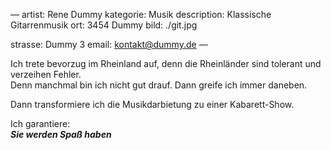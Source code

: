 —
artist: Rene Dummy
kategorie: Musik
description: Klassische Gitarrenmusik
ort: 3454 Dummy
bild: ./git.jpg

strasse: Dummy 3 
email: kontakt@dummy.de
—

Ich trete bevorzug im Rheinland auf, denn die Rheinländer sind tolerant und verzeihen Fehler.      
Denn manchmal bin ich nicht gut drauf. Dann greife ich immer daneben.   

Dann transformiere ich die Musikdarbietung zu einer Kabarett-Show.

Ich garantiere:      
***Sie werden Spaß haben***